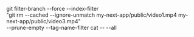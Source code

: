 git filter-branch --force --index-filter \
"git rm --cached --ignore-unmatch my-next-app/public/video1.mp4 my-next-app/public/video3.mp4" \
--prune-empty --tag-name-filter cat -- --all
